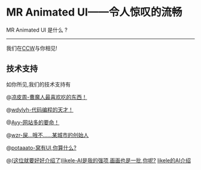 # MR Animated UI——令人惊叹的流畅

MR Animated UI 是什么 ?
* * *
我们在[CCW](https://www.ccw.site/pages/tags)与你相见!

## 技术支持

如你所见,我们的技术支持有

@[凉皮周-曹魔人最喜欢吃的东西！](https://www.ccw.site/student/656bd9d44b9a4844976f06e0)

@[wdylyh-代码编程的天才！](https://www.ccw.site/student/61938a475d88d75b659d4ac9)

@[Ayy-网站多的要命！](https://www.ccw.site/student/61d818ed4449842875d73842)

@[wzr-屎…哦不……某城市的创始人](https://www.ccw.site/student/6623b0ed7f75c17722e0c885)

@[potaaato-窝有UI,你算什么?](https://www.ccw.site/student/66a2531b3feba7300982a8cd)

@[(这位就要好好介绍了)likele-AI是我的强项,画画也是一批,你呢?](https://www.ccw.site/student/66fe9ee7f67fb312879ab508)
[likele的AI介绍](https://www.bilibili.com/list/ml3336617396?spm_id_from=333.999.0.0&oid=113293888915564&bvid=BV1ey2hYTEt2)

